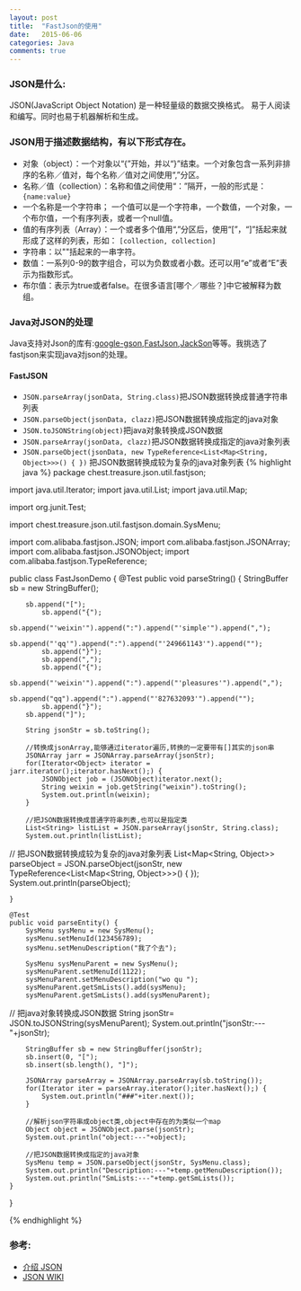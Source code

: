 ```yaml
---
layout: post
title:  "FastJson的使用"
date:   2015-06-06
categories: Java
comments: true
---
```

### JSON是什么:
JSON(JavaScript Object Notation) 是一种轻量级的数据交换格式。 易于人阅读和编写。同时也易于机器解析和生成。 
### JSON用于描述数据结构，有以下形式存在。
- 对象（object）：一个对象以“{”开始，并以“}”结束。一个对象包含一系列非排序的名称／值对，每个名称／值对之间使用“,”分区。
- 名称／值（collection）：名称和值之间使用“：”隔开，一般的形式是：
	`{name:value}`
- 一个名称是一个字符串； 一个值可以是一个字符串，一个数值，一个对象，一个布尔值，一个有序列表，或者一个null值。
- 值的有序列表（Array）：一个或者多个值用“,”分区后，使用“[”，“]”括起来就形成了这样的列表，形如：
	`[collection, collection]`
- 字符串：以""括起来的一串字符。
- 数值：一系列0-9的数字组合，可以为负数或者小数。还可以用“e”或者“E”表示为指数形式。
- 布尔值：表示为true或者false。在很多语言[哪个／哪些？]中它被解释为数组。

### Java对JSON的处理
Java支持对Json的库有:[google-gson](code.google.com/p/google-gson/),[FastJson](http://sourceforge.net/projects/fastjson/),[JackSon](http://jackson.codehaus.org/)等等。我挑选了fastjson来实现java对json的处理。

#### FastJSON
+ `JSON.parseArray(jsonData, String.class)`把JSON数据转换成普通字符串列表
+ `JSON.parseObject(jsonData, clazz)`把JSON数据转换成指定的java对象
+ `JSON.toJSONString(object)`把java对象转换成JSON数据
+ `JSON.parseArray(jsonData, clazz)`把JSON数据转换成指定的java对象列表
+ `JSON.parseObject(jsonData, new TypeReference<List<Map<String, Object>>>() { })`
 把JSON数据转换成较为复杂的java对象列表 
{% highlight java %}
package chest.treasure.json.util.fastjson;


import java.util.Iterator;
import java.util.List;
import java.util.Map;

import org.junit.Test;

import chest.treasure.json.util.fastjson.domain.SysMenu;

import com.alibaba.fastjson.JSON;
import com.alibaba.fastjson.JSONArray;
import com.alibaba.fastjson.JSONObject;
import com.alibaba.fastjson.TypeReference;

public class FastJsonDemo {
	@Test
	public void parseString() {
		StringBuffer sb = new StringBuffer();
		
		sb.append("[");
			sb.append("{");
				sb.append("'weixin'").append(":").append("'simple'").append(",");
				sb.append("'qq'").append(":").append("'249661143'").append("");
			sb.append("}");
			sb.append(",");
			sb.append("{");
				sb.append("'weixin'").append(":").append("'pleasures'").append(",");
				sb.append("qq").append(":").append("'827632093'").append("");
			sb.append("}");
		sb.append("]");
		
		String jsonStr = sb.toString();
		
		//转换成jsonArray,能够通过iterator遍历,转换的一定要带有[]其实的json串
		JSONArray jarr = JSONArray.parseArray(jsonStr);
		for(Iterator<Object> iterator = jarr.iterator();iterator.hasNext();) {
			JSONObject job = (JSONObject)iterator.next();
			String weixin = job.getString("weixin").toString();
			System.out.println(weixin);
		}
		
		//把JSON数据转换成普通字符串列表,也可以是指定类
		List<String> listList = JSON.parseArray(jsonStr, String.class);
		System.out.println(listList);
		
//		把JSON数据转换成较为复杂的java对象列表
		List<Map<String, Object>> parseObject = JSON.parseObject(jsonStr,
				new TypeReference<List<Map<String, Object>>>() {
				});
		System.out.println(parseObject);
		
	}
	
	@Test
	public void parseEntity() {
		SysMenu sysMenu = new SysMenu();
		sysMenu.setMenuId(123456789);
		sysMenu.setMenuDescription("我了个去");
		
		SysMenu sysMenuParent = new SysMenu();
		sysMenuParent.setMenuId(1122);
		sysMenuParent.setMenuDescription("wo qu ");
		sysMenuParent.getSmLists().add(sysMenu);
		sysMenuParent.getSmLists().add(sysMenuParent);
		
//		把java对象转换成JSON数据
		String jsonStr= JSON.toJSONString(sysMenuParent);
		System.out.println("jsonStr:---"+jsonStr);
		
		StringBuffer sb = new StringBuffer(jsonStr);
		sb.insert(0, "[");
		sb.insert(sb.length(), "]");
		
		JSONArray parseArray = JSONArray.parseArray(sb.toString());
		for(Iterator iter = parseArray.iterator();iter.hasNext();) {
			System.out.println("###"+iter.next());
		}
		
		//解析json字符串成object类,object中存在的为类似一个map
		Object object = JSONObject.parse(jsonStr);
		System.out.println("object:---"+object);
		
		//把JSON数据转换成指定的java对象
		SysMenu temp = JSON.parseObject(jsonStr, SysMenu.class);
		System.out.println("Description:---"+temp.getMenuDescription());
		System.out.println("SmLists:---"+temp.getSmLists());
	}
}

{% endhighlight %}
### 参考:
- [介绍 JSON](http://json.org/json-zh.html)
- [JSON WIKI](http://zh.wikipedia.org/wiki/JSON)
